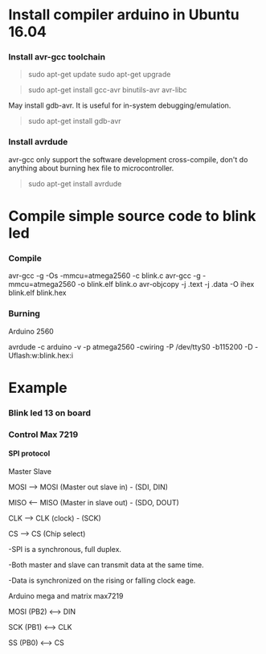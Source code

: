 # Install compiler arduino in Ubuntu 16.04

### Install avr-gcc toolchain

> sudo apt-get update
> sudo apt-get upgrade

> sudo apt-get install gcc-avr binutils-avr avr-libc

May install gdb-avr. It is useful for in-system debugging/emulation.

> sudo apt-get install gdb-avr

### Install avrdude

avr-gcc only support the software development cross-compile, don't do anything about burning hex file to microcontroller.

> sudo apt-get install avrdude

# Compile simple source code to blink led


### Compile
 
avr-gcc -g -Os -mmcu=atmega2560 -c blink.c 
avr-gcc -g -mmcu=atmega2560 -o blink.elf blink.o
avr-objcopy -j .text -j .data -O ihex blink.elf blink.hex

### Burning

Arduino 2560

avrdude -c arduino -v -p atmega2560 -cwiring -P /dev/ttyS0 -b115200 -D -Uflash:w:blink.hex:i


# Example

### Blink led 13 on board


### Control Max 7219

#### SPI protocol

Master          Slave

MOSI    -->    MOSI (Master out slave in) - (SDI, DIN)

MISO    <--    MISO (Master in slave out) - (SDO, DOUT)

CLK     -->    CLK (clock) - (SCK)

CS      -->    CS (Chip select)



-SPI is a synchronous, full duplex.

-Both master and slave can transmit data at the same time.

-Data is synchronized on the rising or falling clock eage.


Arduino mega and matrix max7219

MOSI (PB2)      <-->    DIN

SCK  (PB1)      <-->    CLK

SS  (PB0)       <-->    CS

##### 


